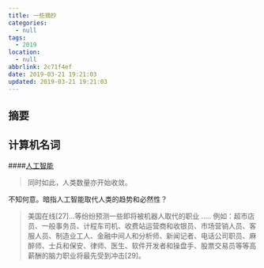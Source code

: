 ```yaml
---
title: 一些摘抄
categories:
  - null
tags:
  - 2019
location:
  - null
abbrlink: 2c71f4ef
date: 2019-03-21 19:21:03
updated: 2019-03-21 19:21:03
---
```


## 摘要

>
>

<!-- more -->

## 计算机名词
####[人工智能](https://zh.wikipedia.org/wiki/%E4%BA%BA%E5%B7%A5%E6%99%BA%E8%83%BD)
> 同时如此，人类数量亦开始收敛。

不知何意。暗指人工智能取代人类的趋势和必然性？

>美国在线[27]...等纷纷预测一些即将被机器人取代的职业
>.....
>例如：超市店员、一般事务员、计程车司机、收费站运营商和收银员、市场营销人员、客服人员、制造业工人、金融中间人和分析师、新闻记者、电话公司职员、麻醉师、士兵和保安、律师、医生、软件开发者和操盘手、股票交易员等等高薪酬的脑力职业将最先受到冲击[29]。